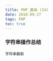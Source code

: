 ```yaml
---
title: PHP_基础 (24)
date: 2018-09-27
tags: PHP 
toc: true
---
```


### 字符串操作总结
    字符串截取

<!-- more -->


